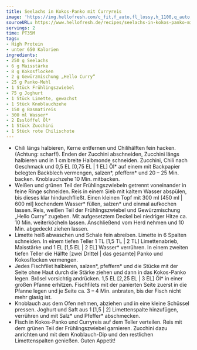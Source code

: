 ```yaml
---
title: Seelachs in Kokos-Panko mit Curryreis
image: 'https://img.hellofresh.com/c_fit,f_auto,fl_lossy,h_1100,q_auto,w_2600/hellofresh_s3/image/seelachs-in-kokos-panko-mit-curryreis-eff8621c.jpg'
sourceURL: https://www.hellofresh.de/recipes/seelachs-in-kokos-panko-mit-curryreis-6331c5108013d29e8904d39f
servings: 2
time: PT35M
tags:
- High Protein
- unter 650 Kalorien
ingredients:
- 250 g Seelachs
- 6 g Maisstärke
- 8 g Kokosflocken
- 2 g Gewürzmischung „Hello Curry“
- 25 g Panko-Mehl
- 1 Stück Frühlingszwiebel
- 75 g Joghurt
- 1 Stück Limette, gewachst
- 1 Stück Knoblauchzehe
- 150 g Basmatireis
- 300 ml Wasser*
- 2 Esslöffel Öl*
- 1 Stück Zucchini
- 1 Stück rote Chilischote
---
```


- Chili längs halbieren, Kerne entfernen und Chilihälften fein hacken. (Achtung: scharf!).  Enden der Zucchini abschneiden, Zucchini längs halbieren und in 1 cm breite Halbmonde schneiden.  Zucchini, Chili nach Geschmack und 0,5 EL [0,75 EL | 1 EL] Öl\* auf einem mit Backpapier belegten Backblech vermengen, salzen\*, pfeffern\* und 20 – 25 Min. backen.  ﻿Knoblauchzehe 10 Min. mitbacken.
- Weißen und grünen Teil der Frühlingszwiebeln getrennt voneinander in feine Ringe schneiden.  Reis in einem Sieb mit kaltem Wasser abspülen, bis dieses klar hindurchfließt.  Einen kleinen Topf mit 300 ml [450 ml | 600 ml] kochendem Wasser\* füllen, salzen\* und einmal aufkochen lassen.  Reis, weißen Teil der Frühlingszwiebel und Gewürzmischung „Hello Curry“ zugeben. Mit aufgesetztem Deckel bei niedriger Hitze ca. 10 Min. weiterköcheln lassen. Anschließend vom Herd nehmen und 10 Min. abgedeckt ziehen lassen.
- Limette heiß abwaschen und Schale fein abreiben. Limette in 6 Spalten schneiden.  In einem tiefen Teller 1 TL [1,5 TL | 2 TL] Limettenabrieb, Maisstärke und 1 EL [1,5 EL | 2 EL] Wasser\* verrühren.  In einem zweiten tiefen Teller die Hälfte [zwei Drittel | das gesamte] Panko und Kokosflocken vermengen.
- Jedes Fischfilet halbieren, salzen\*, pfeffern\* und die Stücke mit der Seite ohne Haut durch die Stärke ziehen und dann in das Kokos-Panko legen. Brösel vorsichtig andrücken.  1,5 EL [2,25 EL | 3 EL] Öl\* in einer großen Pfanne erhitzen.  Fischfilets mit der panierten Seite zuerst in die Pfanne legen und je Seite ca. 3 – 4 Min. anbraten, bis der Fisch nicht mehr glasig ist.
- Knoblauch aus dem Ofen nehmen, abziehen und in eine kleine Schüssel pressen.  Joghurt und Saft aus 1 [1,5 | 2] Limettenspalte hinzufügen, verrühren und mit Salz\* und Pfeffer\* abschmecken.
- Fisch in Kokos-Panko und Curryreis auf dem Teller verteilen. Reis mit dem grünen Teil der Frühlingszwiebel garnieren.  Zucchini dazu anrichten und mit dem Knoblauch-Dip und den restlichen Limettenspalten genießen.  Guten Appetit!
